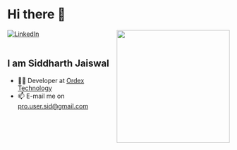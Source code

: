 # Hi there 👋

<div align="left">
  <a href="https://www.linkedin.com/in/jaiswalsiddhrth98">
    <img
      src="https://img.shields.io/static/v1?logo=linkedin&style=flat-square&color=0072b1&label=LinkedIn&message=%E2%98%86"
      alt="LinkedIn"
    />
  </a>

  <a href="https://app.daily.dev/websid2k18" target="_blank">
    <img
      width="256"
      align="right"
      src="https://api.daily.dev/devcards/aff83441d7784a1ea9056fba25e3fb5f.png?r=mwm"
    />
  </a>
</div>

<br />

## I am Siddharth Jaiswal

- 👨‍💻 Developer at [Ordex Technology](https://www.ordextechnology.com/)
- 📫 E-mail me on [pro.user.sid@gmail.com](mailto:pro.user.sid@gmail.com?body=Hello%20Siddharth!)
<!-- - 📫 E-mail me on [pro.user.sid@gmail.com](mailto:pro.user.sid@gmail.com?body=Hello%20Siddharth!) -->
<!-- - Loves a freshly brewed cup of coffee -->

<!-- ![Metrics](https://raw.githubusercontent.com/sidjai09/sidjai09/github-metrics/github-metrics.svg) -->

<!---
sidjai09/sidjai09 is a ✨ special ✨ repository because its `README.md` (this file) appears on your GitHub profile.
You can click the Preview link to take a look at your changes.
--->
